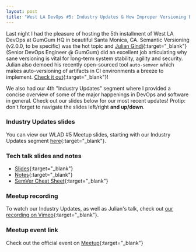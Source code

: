 ```yaml
---
layout: post
title: "West LA DevOps #5: Industry Updates & How Improper Versioning Effects System Stability"
---
```


Last night I had the pleasure of hosting the 5th installment of West LA DevOps at GumGum HQ in beautiful Santa Monica, CA. Semantic Versioning (v2.0.0, to be specific) was the hot topic and [Julian Gindi](https://github.com/JulianGindi){:target="_blank"} (Senior DevOps Engineer @ GumGum) did an excellent job articulating why sane versioning is vital for long-term system stability, agility and security. Julian also demoed his recently open-sourced tool `auto-semver` which makes auto-versioning of artifacts in CI environments a breeze to implement. [Check it out](https://github.com/JulianGindi/auto-semver){:target="_blank"}!

We also had our 4th "Industry Updates" segment where I provided a concise overview of some of the major happenings in DevOps and software in general. Check out our slides below for our most recent updates! Protip: don't forget to navigate the slides left/right **and up/down**.

### Industry Updates slides

You can view our WLAD #5 Meetup slides, starting with our Industry Updates segment [here](https://slides.com/coreygale/west-la-devops-5-versioning#/4){:target="_blank"}.

### Tech talk slides and notes

- [Slides](https://gindi.io/speakerSlides.pdf){:target="_blank"}
- [Notes](https://gindi.io/speakerNotes.pdf){:target="_blank"}
- [SemVer Cheat Sheet](https://devhints.io/semver){:target="_blank"}

### Meetup recording

To watch our Industry Updates, as well as Julian's talk, check out [our recording on Vimeo](https://vimeo.com/388711413){:target="_blank"}.

### Meetup event link

Check out the official event on [Meetup](https://www.meetup.com/West-LA-DevOps/events/267897847/){:target="_blank"}
